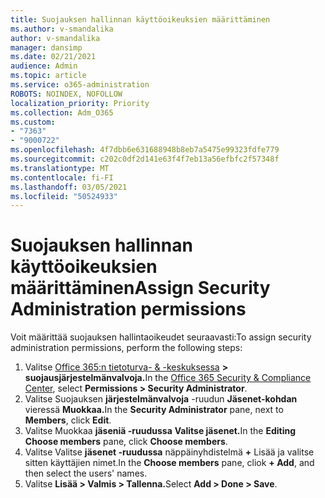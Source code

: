 ```yaml
---
title: Suojauksen hallinnan käyttöoikeuksien määrittäminen
ms.author: v-smandalika
author: v-smandalika
manager: dansimp
ms.date: 02/21/2021
audience: Admin
ms.topic: article
ms.service: o365-administration
ROBOTS: NOINDEX, NOFOLLOW
localization_priority: Priority
ms.collection: Adm_O365
ms.custom:
- "7363"
- "9000722"
ms.openlocfilehash: 4f7dbb6e631688948b8eb7a5475e99323fdfe779
ms.sourcegitcommit: c202c0df2d141e63f4f7eb13a56efbfc2f57348f
ms.translationtype: MT
ms.contentlocale: fi-FI
ms.lasthandoff: 03/05/2021
ms.locfileid: "50524933"
---
```

# <a name="assign-security-administration-permissions"></a><span data-ttu-id="8beda-102">Suojauksen hallinnan käyttöoikeuksien määrittäminen</span><span class="sxs-lookup"><span data-stu-id="8beda-102">Assign Security Administration permissions</span></span>

<span data-ttu-id="8beda-103">Voit määrittää suojauksen hallintaoikeudet seuraavasti:</span><span class="sxs-lookup"><span data-stu-id="8beda-103">To assign security administration permissions, perform the following steps:</span></span>

1. <span data-ttu-id="8beda-104">Valitse [Office 365:n tietoturva- & -keskuksessa](https://sip.protection.office.com/homepage) **> suojausjärjestelmänvalvoja.**</span><span class="sxs-lookup"><span data-stu-id="8beda-104">In the [Office 365 Security & Compliance Center](https://sip.protection.office.com/homepage), select **Permissions > Security Administrator**.</span></span>
2. <span data-ttu-id="8beda-105">Valitse Suojauksen **järjestelmänvalvoja** -ruudun **Jäsenet-kohdan** vieressä **Muokkaa.**</span><span class="sxs-lookup"><span data-stu-id="8beda-105">In the **Security Administrator** pane, next to **Members**, click **Edit**.</span></span>
3. <span data-ttu-id="8beda-106">Valitse Muokkaa **jäseniä -ruudussa** **Valitse jäsenet.**</span><span class="sxs-lookup"><span data-stu-id="8beda-106">In the **Editing Choose members** pane, click **Choose members**.</span></span>
4. <span data-ttu-id="8beda-107">Valitse Valitse **jäsenet -ruudussa** näppäinyhdistelmä **+** Lisää ja valitse sitten käyttäjien nimet.</span><span class="sxs-lookup"><span data-stu-id="8beda-107">In the **Choose members** pane, cliok **+ Add**, and then select the users' names.</span></span>
5. <span data-ttu-id="8beda-108">Valitse **Lisää > Valmis > Tallenna.**</span><span class="sxs-lookup"><span data-stu-id="8beda-108">Select **Add > Done > Save**.</span></span>